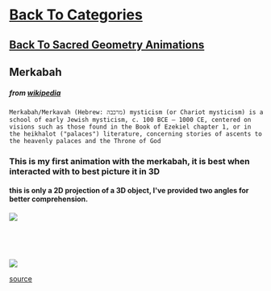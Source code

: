 # [Back To Categories](https://github.com/GabrielQZ/Animations/tree/master#readme)
## [Back To Sacred Geometry Animations](https://github.com/GabrielQZ/Animations/tree/master/_downloadable_media/GIFs/Sacred-Geometry#readme)

## Merkabah

##### from [wikipedia](https://en.wikipedia.org/wiki/Merkabah_mysticism)

    Merkabah/Merkavah (Hebrew: מרכבה‎) mysticism (or Chariot mysticism) is a school of early Jewish mysticism, c. 100 BCE – 1000 CE, centered on visions such as those found in the Book of Ezekiel chapter 1, or in the heikhalot ("palaces") literature, concerning stories of ascents to the heavenly palaces and the Throne of God

### This is my first animation with the merkabah, it is best when interacted with to best picture it in 3D
#### this is only a 2D projection of a 3D object, I've provided two angles for better comprehension.
![](merkabah1.gif)

<p>&nbsp<p><p>&nbsp<p>

![](merkabah2.gif)

[source](https://github.com/GabrielQZ/Animations/tree/master/Aug2020/misc/merkabah.js)

<p>&nbsp<p><p>&nbsp<p>


